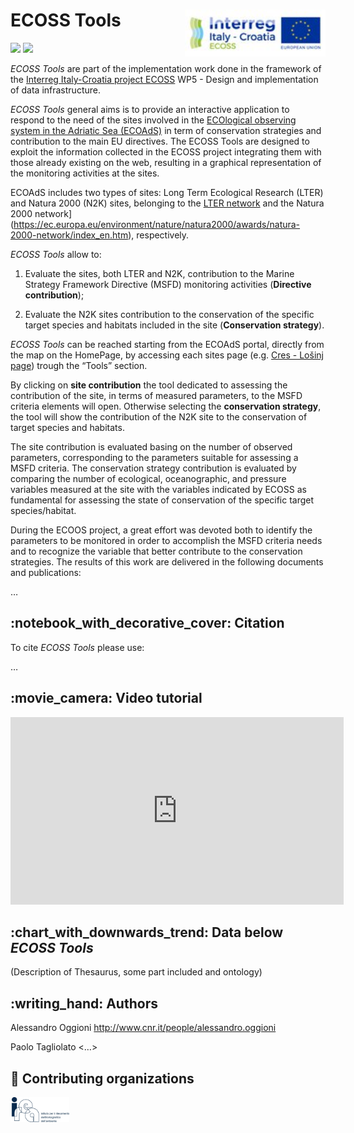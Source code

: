 
<!-- README.md is generated from README.Rmd. Please edit that file -->

# ECOSS Tools <img src='figures/ECOSSlogo_165x165.jpg' align="right" height="75" />

<!-- badges: start -->

<!-- other badges https://github.com/GuangchuangYu/badger -->

[![](https://img.shields.io/github/languages/code-size/oggioniale/ECOSS-parametersDirectives.svg)](https://github.com/oggioniale/ECOSS-parametersDirectives)
[![](https://img.shields.io/github/last-commit/oggioniale/ECOSS-parametersDirectives.svg)](https://github.com/oggioniale/ECOSS-parametersDirectives/commits/master)
<!-- [![](https://img.shields.io/badge/doi-10.1111/2041--210X.12628-blue.svg)](https://doi.org/10.1111/2041-210X.12628) -->
<!-- badges: end -->

*ECOSS Tools* are part of the implementation work done in the framework
of the [Interreg Italy-Croatia project
ECOSS](https://www.italy-croatia.eu/) WP5 - Design and implementation of
data infrastructure.

*ECOSS Tools* general aims is to provide an interactive application to
respond to the need of the sites involved in the [ECOlogical observing
system in the Adriatic Sea (ECOAdS)](https://ecoads.eu) in term of
conservation strategies and contribution to the main EU directives. The
ECOSS Tools are designed to exploit the information collected in the
ECOSS project integrating them with those already existing on the web,
resulting in a graphical representation of the monitoring activities at
the sites.

ECOAdS includes two types of sites: Long Term Ecological Research (LTER)
and Natura 2000 (N2K) sites, belonging to the [LTER
network](https://www.lter-europe.net/lter-europe) and the Natura 2000
network\](<https://ec.europa.eu/environment/nature/natura2000/awards/natura-2000-network/index_en.htm>),
respectively.

*ECOSS Tools* allow to:

1.  Evaluate the sites, both LTER and N2K, contribution to the Marine
    Strategy Framework Directive (MSFD) monitoring activities
    (**Directive contribution**);

2.  Evaluate the N2K sites contribution to the conservation of the
    specific target species and habitats included in the site
    (**Conservation strategy**).

*ECOSS Tools* can be reached starting from the ECOAdS portal, directly
from the map on the HomePage, by accessing each sites page (e.g. [Cres -
Lošinj
page](https://ecoads.eu/site/2e6014fe-8f3b-4127-8ab1-405ae1303281/))
trough the “Tools” section.

By clicking on **site contribution** the tool dedicated to assessing the
contribution of the site, in terms of measured parameters, to the MSFD
criteria elements will open. Otherwise selecting the **conservation
strategy**, the tool will show the contribution of the N2K site to the
conservation of target species and habitats.

The site contribution is evaluated basing on the number of observed
parameters, corresponding to the parameters suitable for assessing a
MSFD criteria. The conservation strategy contribution is evaluated by
comparing the number of ecological, oceanographic, and pressure
variables measured at the site with the variables indicated by ECOSS as
fundamental for assessing the state of conservation of the specific
target species/habitat.

During the ECOOS project, a great effort was devoted both to identify
the parameters to be monitored in order to accomplish the MSFD criteria
needs and to recognize the variable that better contribute to the
conservation strategies. The results of this work are delivered in the
following documents and publications:

…

<!-- about the icons https://github.com/ikatyang/emoji-cheat-sheet -->

## :notebook\_with\_decorative\_cover: Citation

To cite *ECOSS Tools* please use:

…

## :movie\_camera: Video tutorial

<div class="vembedr">
<div>
<iframe src="https://www.youtube.com/embed/" width="533" height="300" frameborder="0" allowfullscreen=""></iframe>
</div>
</div>

## :chart\_with\_downwards\_trend: Data below *ECOSS Tools*

(Description of Thesaurus, some part included and ontology)

## :writing\_hand: Authors

Alessandro Oggioni <http://www.cnr.it/people/alessandro.oggioni>

Paolo Tagliolato \<…\>

## :office: Contributing organizations

<a href="http://www.irea.cnr.it/en/"><img src="figures/irea_logo.png" height="40" align="left" /></a>
